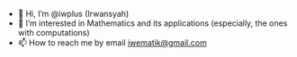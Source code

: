 - 👋 Hi, I’m @iwplus (Irwansyah)
- 👀 I’m interested in Mathematics and its applications (especially, the ones with computations)
- 📫 How to reach me by email iwematik@gmail.com

<!---
iwplus/iwplus is a ✨ special ✨ repository because its `README.md` (this file) appears on your GitHub profile.
You can click the Preview link to take a look at your changes.
--->
